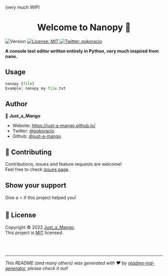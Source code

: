 (very much WIP)
<h1 align="center">Welcome to Nanopy 👋</h1>
<p>
  <img alt="Version" src="https://img.shields.io/badge/version-In Dev.-blue.svg?cacheSeconds=2592000" />
  <a href="https://github.com/just-a-mango/nanopy/blob/main/LICENSE" target="_blank">
    <img alt="License: MIT" src="https://img.shields.io/badge/License-MIT-yellow.svg" />
  </a>
  <a href="https://twitter.com/pokoracio" target="_blank">
    <img alt="Twitter: pokoracio" src="https://img.shields.io/twitter/follow/pokoracio.svg?style=social" />
  </a>
</p>

**A console text editor written entirely in Python, very much inspired from nano.**

## Usage

```python
nanopy {file}
Example: nanopy my-file.txt
```

## Author

👤 **Just_a_Mango**

* Website: https://just-a-mango.github.io/
* Twitter: [@pokoracio](https://twitter.com/pokoracio)
* Github: [@just-a-mango](https://github.com/just-a-mango)

## 🤝 Contributing

Contributions, issues and feature requests are welcome!<br />Feel free to check [issues page](https://github.com/just-a-mango/nanopy/issues). 

## Show your support

Give a ⭐️ if this project helped you!

## 📝 License

Copyright © 2022 [Just_a_Mango](https://github.com/just-a-mango).<br />
This project is [MIT](https://github.com/just-a-mango/nanopy/blob/main/LICENSE) licensed.
<br />
<br />
<br />
<br />
***
_This README (and many others) was generated with ❤️ by [readme-md-generator](https://github.com/kefranabg/readme-md-generator), please check it out!_
